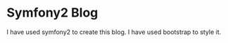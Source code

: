 Symfony2 Blog
=============

I have used symfony2 to create this blog. I have used bootstrap to style it.